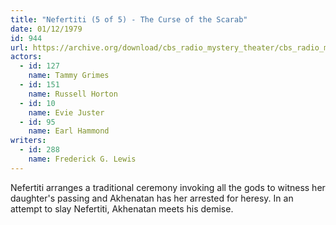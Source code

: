 ```yaml
---
title: "Nefertiti (5 of 5) - The Curse of the Scarab"
date: 01/12/1979
id: 944
url: https://archive.org/download/cbs_radio_mystery_theater/cbs_radio_mystery_theater-0901-0950.zip/cbs_radio_mystery_theater-0901-0950%2Fcbsrmt_0944_neferitiri_part_5_the_curse_of_the_scarab.mp3
actors:  
  - id: 127
    name: Tammy Grimes  
  - id: 151
    name: Russell Horton  
  - id: 10
    name: Evie Juster  
  - id: 95
    name: Earl Hammond
writers:  
  - id: 288
    name: Frederick G. Lewis
---
```

Nefertiti arranges a traditional ceremony invoking all the gods to witness her daughter's passing and Akhenatan has her arrested for heresy. In an attempt to slay Nefertiti, Akhenatan meets his demise.